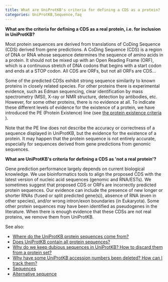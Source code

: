 ```yaml
---
title: What are UniProtKB's criteria for defining a CDS as a protein?
categories: UniProtKB,Sequence,faq
---
```


**What are the criteria for defining a CDS as a real protein, i.e. for inclusion in UniProtKB?**

Most protein sequences are derived from translations of CoDing Sequence (CDS) derived from gene predictions. A CoDing Sequence (CDS) is a region of DNA or RNA whose sequence determines the sequence of amino acids in a protein. It should not be mixed up with an Open Reading Frame (ORF), which is a continuous stretch of DNA codons that begins with a start codon and ends at a STOP codon. All CDS are ORFs, but not all ORFs are CDS...

Some of the predicted CDSs exhibit strong sequence similarity to known proteins in closely related species. For other proteins there is experimental evidence, such as Edman sequencing, clear identification by mass spectrometry (MSI), X-ray or NMR structure, detection by antibodies, etc. However, for some other proteins, there is no evidence at all. To indicate these different levels of evidence for the existence of a protein, we have introduced the PE (Protein Existence) line (see [the protein existence criteria](http://www.uniprot.org/docs/pe%5Fcriteria) ).

Note that the PE line does not describe the accuracy or correctness of a sequence displayed in UniProtKB, but the evidence for the existence of a protein. It may happen that the protein sequence is not entirely accurate, especially for sequences derived from gene predictions from genomic sequences.

**What are UniProtKB's criteria for defining a CDS as 'not a real protein'?**

Gene prediction performance largely depends on current biological knowledge. We use bioinformatics tools to align the proposed CDS with the latest version of nucleic acid sequences (genomic and RNA/ESTs). We sometimes suggest that proposed CDS or ORFs are incorrectly predicted protein sequences. Our evidence can include the presence of new longer or shorter RNAs (fused or split predicted gene(s)), absence of RNA (even in other species), and/or wrong intron/exon boundaries (in Eukaryota). Some other protein sequences may have been identified as pseudogenes in the literature. When there is enough evidence that these CDSs are not real proteins, we remove them from UniProtKB.

See also:

-   [Where do the UniProtKB protein sequences come from?](http://www.uniprot.org/help/sequence%5Forigin)
-   [Does UniProtKB contain all protein sequences?](http://www.uniprot.org/help/uniprotkb%5Fcoverage)
-   [Why do we keep dubious sequences in UniProtKB? How to discard them from a protein set?](http://www.uniprot.org/help/dubious%5Fsequences)
-   [Why have some UniProtKB accession numbers been deleted? How can I track them?](http://www.uniprot.org/help/deleted%5Faccessions)
-   [Sequences](https://www.uniprot.org/help/sequences)
-   [Alternative sequence](https://www.uniprot.org/help/var%5fseq)
